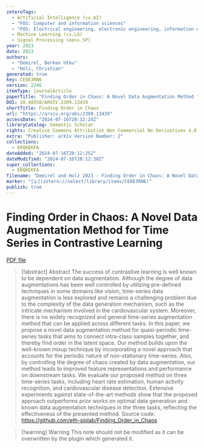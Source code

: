 ```yaml
---
zoteroTags:
  - Artificial Intelligence (cs.AI)
  - "FOS: Computer and information sciences"
  - "FOS: Electrical engineering, electronic engineering, information engineering"
  - Machine Learning (cs.LG)
  - Signal Processing (eess.SP)
year: 2023
date: 2023
authors:
  - "Demirel, Berken Utku"
  - "Holz, Christian"
generated: true
key: CE8E3RN6
version: 2246
itemType: journalArticle
paperTitle: "Finding Order in Chaos: A Novel Data Augmentation Method for Time Series in Contrastive Learning"
DOI: 10.48550/ARXIV.2309.13439
shortTitle: Finding Order in Chaos
url: "https://arxiv.org/abs/2309.13439"
accessDate: "2024-07-16T20:12:24Z"
libraryCatalog: Semantic Scholar
rights: Creative Commons Attribution Non Commercial No Derivatives 4.0 International
extra: "Publisher: arXiv Version Number: 2"
collections:
  - ERQKEKFA
dateAdded: "2024-07-16T20:12:25Z"
dateModified: "2024-07-16T20:12:30Z"
super_collections:
  - ERQKEKFA
filename: "Demirel and Holz 2023 - Finding Order in Chaos: A Novel Data Augmentation Method for Time Series in Contrastive Learning.pdf"
marker: "[🇿](zotero://select/library/items/CE8E3RN6)"
publish: true
---
```

# Finding Order in Chaos: A Novel Data Augmentation Method for Time Series in Contrastive Learning

[PDF file](/Papers/PDFs/Demirel%20and%20Holz%202023%20-%20Finding%20Order%20in%20Chaos:%20A%20Novel%20Data%20Augmentation%20Method%20for%20Time%20Series%20in%20Contrastive%20Learning.pdf)

> [!abstract] Abstract
> The success of contrastive learning is well known to be dependent on data augmentation. Although the degree of data augmentations has been well controlled by utilizing pre-defined techniques in some domains like vision, time-series data augmentation is less explored and remains a challenging problem due to the complexity of the data generation mechanism, such as the intricate mechanism involved in the cardiovascular system. Moreover, there is no widely recognized and general time-series augmentation method that can be applied across different tasks. In this paper, we propose a novel data augmentation method for quasi-periodic time-series tasks that aims to connect intra-class samples together, and thereby find order in the latent space. Our method builds upon the well-known mixup technique by incorporating a novel approach that accounts for the periodic nature of non-stationary time-series. Also, by controlling the degree of chaos created by data augmentation, our method leads to improved feature representations and performance on downstream tasks. We evaluate our proposed method on three time-series tasks, including heart rate estimation, human activity recognition, and cardiovascular disease detection. Extensive experiments against state-of-the-art methods show that the proposed approach outperforms prior works on optimal data generation and known data augmentation techniques in the three tasks, reflecting the effectiveness of the presented method. Source code: https://github.com/eth-siplab/Finding_Order_in_Chaos

>[!warning] Warning
> This note should not be modified as it can be overwritten by the plugin which generated it.

